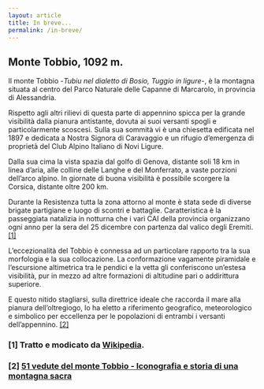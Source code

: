 ```yaml
---
layout: article
title: In breve...
permalink: /in-breve/
---
```

## Monte Tobbio, 1092 m.

Il monte Tobbio -*Tubiu nel dialetto di Bosio, Tuggio in ligure*-, è la montagna situata al centro del Parco Naturale delle Capanne di Marcarolo, in provincia di Alessandria.

Rispetto agli altri rilievi di questa parte di appennino spicca per la grande visibilità dalla pianura antistante, dovuta ai suoi versanti spogli e particolarmente scoscesi.
Sulla sua sommità vi è una chiesetta edificata nel 1897 e dedicata a Nostra Signora di Caravaggio e un rifugio
d’emergenza di proprietà del Club Alpino Italiano di Novi Ligure.

Dalla sua cima la vista spazia dal golfo di Genova, distante soli 18 km in linea d’aria, alle colline delle Langhe e del Monferrato, a vaste porzioni dell’arco alpino. In giornate di buona visibilità è possibile scorgere la Corsica, distante oltre 200 km.  

Durante la Resistenza tutta la zona attorno al monte è stata sede di diverse brigate partigiane e luogo di scontri e battaglie. 
Caratteristica è la passeggiata natalizia in notturna che i vari CAI della provincia organizzano ogni anno per la sera del 25 dicembre con partenza dal valico degli Eremiti. [[1] ](#crediti)

L’eccezionalità del Tobbio è connessa ad un particolare rapporto tra la sua morfologia e la sua
collocazione.
La conformazione vagamente piramidale e l’escursione altimetrica tra le pendici e la vetta gli conferiscono un’estesa visibilità, pur in mezzo ad altre formazioni di altitudine pari o addirittura
superiore.

E questo nitido stagliarsi, sulla direttrice ideale che raccorda il mare alla pianura dell’oltregiogo, lo ha
eletto a riferimento geografico, meteorologico e simbolico per eccellenza per le popolazioni di entrambi i versanti dell’appennino. [[2] ](#crediti)

<a id="crediti"></a>
### [1] Tratto e modicato da [Wikipedia](http://it.wikipedia.org/wiki/Monte_Tobbio).  
### [2] [51 vedute del monte Tobbio - Iconografia e storia di una montagna sacra](http://web.archive.org/web/20090504102146/http://www.issbarletti.it/Viandanti/51%20vedute%20del%20monte%20Tobbio.htm)
